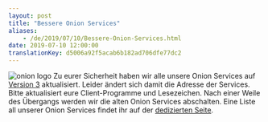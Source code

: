 ```yaml
---
layout: post
title: "Bessere Onion Services"
aliases:
    - /de/2019/07/10/Bessere-Onion-Services.html
date: 2019-07-10 12:00:00
translationKey: d5006a92f5acab6b182ad706dfe77dc2
---
```

![onion logo](/assets/img/Onion_Color.png)
Zu eurer Sicherheit haben wir alle unsere Onion Services auf [Version 3](https://trac.torproject.org/projects/tor/wiki/doc/HiddenServiceNames#Whyarev3onionsbetter) aktualisiert.
Leider ändert sich damit die Adresse der Services. Bitte aktualisiert eure Client-Programme und Lesezeichen. Nach einer Weile des Übergangs werden wir die alten Onion Services abschalten.
Eine Liste all unserer Onion Services findet ihr auf der [dedizierten Seite](/service/onion.html).
